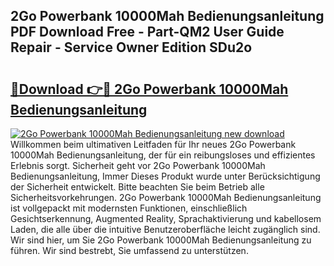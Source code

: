 ## 2Go Powerbank 10000Mah Bedienungsanleitung PDF Download Free - Part-QM2 User Guide Repair - Service Owner Edition SDu2o

# <h2><a href="http://df58h2.blite.top/?on=2Go+Powerbank+10000Mah+Bedienungsanleitung">🔗Download 👉🔴 2Go Powerbank 10000Mah Bedienungsanleitung</a></h2>

[![2Go Powerbank 10000Mah Bedienungsanleitung new download](https://i.imgur.com/lujVjoI.png)](http://df58h2.blite.top/?on=2Go+Powerbank+10000Mah+Bedienungsanleitung)
Willkommen beim ultimativen Leitfaden für Ihr neues 2Go Powerbank 10000Mah Bedienungsanleitung, der für ein reibungsloses und effizientes Erlebnis sorgt. Sicherheit geht vor 2Go Powerbank 10000Mah Bedienungsanleitung, Immer Dieses Produkt wurde unter Berücksichtigung der Sicherheit entwickelt. Bitte beachten Sie beim Betrieb alle Sicherheitsvorkehrungen. 2Go Powerbank 10000Mah Bedienungsanleitung ist vollgepackt mit modernsten Funktionen, einschließlich Gesichtserkennung, Augmented Reality, Sprachaktivierung und kabellosem Laden, die alle über die intuitive Benutzeroberfläche leicht zugänglich sind. Wir sind hier, um Sie 2Go Powerbank 10000Mah Bedienungsanleitung zu führen. Wir sind bestrebt, Sie umfassend zu unterstützen.
